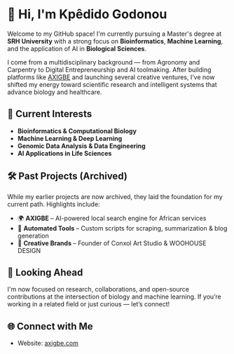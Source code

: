 # 👋 Hi, I'm Kpêdido Godonou

Welcome to my GitHub space! I'm currently pursuing a Master's degree at **SRH University** with a strong focus on **Bioinformatics**, **Machine Learning**, and the application of AI in **Biological Sciences**.

I come from a multidisciplinary background — from Agronomy and Carpentry to Digital Entrepreneurship and AI toolmaking. After building platforms like [AXIGBE](https://axigbe.com) and launching several creative ventures, I’ve now shifted my energy toward scientific research and intelligent systems that advance biology and healthcare.

## 🧬 Current Interests

- **Bioinformatics & Computational Biology**  
- **Machine Learning & Deep Learning**  
- **Genomic Data Analysis & Data Engineering**  
- **AI Applications in Life Sciences**

## 🛠 Past Projects (Archived)

While my earlier projects are now archived, they laid the foundation for my current path. Highlights include:

- 🌍 **AXIGBE** – AI-powered local search engine for African services  
- 🧰 **Automated Tools** – Custom scripts for scraping, summarization & blog generation  
- 🎨 **Creative Brands** – Founder of Conxol Art Studio & WOOHOUSE DESIGN

## 🚀 Looking Ahead

I'm now focused on research, collaborations, and open-source contributions at the intersection of biology and machine learning. If you’re working in a related field or just curious — let’s connect!

## 🌐 Connect with Me

- Website: [axigbe.com](https://axigbe.com)  
